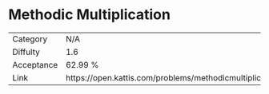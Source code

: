 # Methodic Multiplication

<table>
    <tr>
        <td>Category</td>
        <td>N/A</td>
    </tr>
    <tr>
        <td>Diffulty</td>
        <td>1.6</td>
    </tr>
    <tr>
        <td>Acceptance</td>
        <td>62.99 %</td>
    </tr>
    <tr>
        <td>Link</td>
        <td>https://open.kattis.com/problems/methodicmultiplication</td>
    </tr>
</table>